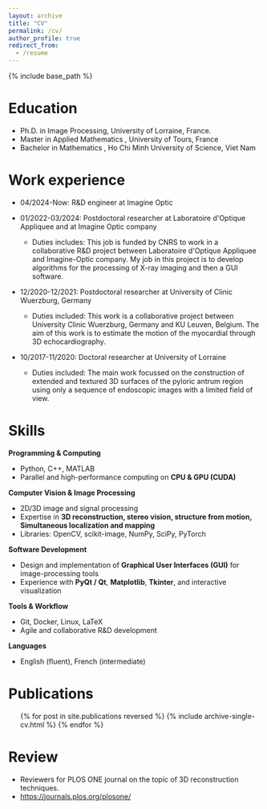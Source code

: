 ```yaml
---
layout: archive
title: "CV"
permalink: /cv/
author_profile: true
redirect_from:
  - /resume
---
```


{% include base_path %}

Education
======
* Ph.D. in Image Processing, University of Lorraine, France.
* Master in Applied Mathematics , University of Tours, France
* Bachelor in Mathematics , Ho Chi Minh University of Science, Viet Nam

Work experience
======
* 04/2024-Now: R&D engineer at Imagine Optic
* 01/2022-03/2024: Postdoctoral researcher at Laboratoire d'Optique Appliquee and at Imagine Optic company
  * Duties includes: This job is funded by CNRS to work in a collaborative R&D project between Laboratoire d'Optique Appliquee and Imagine-Optic company. My job in this project is to develop
algorithms for the processing of X-ray imaging and then a GUI software.

* 12/2020-12/2021: Postdoctoral researcher at University of Clinic Wuerzburg, Germany
  * Duties included: This work is a
collaborative project between University Clinic Wuerzburg, Germany and KU Leuven, Belgium.
The aim of this work is to estimate the motion of the myocardial through 3D echocardiography.

* 10/2017-11/2020: Doctoral researcher at University of Lorraine
  * Duties included: The main work focussed on the construction
of extended and textured 3D surfaces of the pyloric antrum region using only a sequence of
endoscopic images with a limited field of view.
  
Skills
======
**Programming & Computing**
- Python, C++, MATLAB  
- Parallel and high-performance computing on **CPU & GPU (CUDA)**  

**Computer Vision & Image Processing**
- 2D/3D image and signal processing  
- Expertise in **3D reconstruction, stereo vision, structure from motion, Simultaneous localization and mapping**  
- Libraries: OpenCV, scikit-image, NumPy, SciPy, PyTorch  

**Software Development**
- Design and implementation of **Graphical User Interfaces (GUI)** for image-processing tools  
- Experience with **PyQt / Qt**, **Matplotlib**, **Tkinter**, and interactive visualization  

**Tools & Workflow**
- Git, Docker, Linux, LaTeX  
- Agile and collaborative R&D development  

**Languages**
- English (fluent), French (intermediate)

Publications
======
  <ul>{% for post in site.publications reversed %}
    {% include archive-single-cv.html %}
  {% endfor %}</ul>
  
Review
======
* Reviewers for PLOS ONE journal on the topic of 3D reconstruction techniques.
* https://journals.plos.org/plosone/

